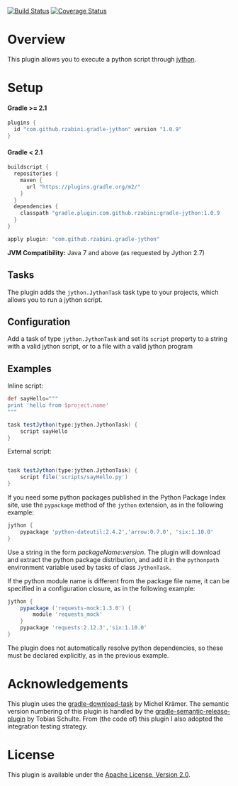 [![Build Status](https://travis-ci.org/rzabini/gradle-jython.svg?branch=master)](https://travis-ci.org/rzabini/gradle-jython)
[![Coverage Status](https://coveralls.io/repos/rzabini/gradle-jython/badge.svg?branch=master&service=github)](https://coveralls.io/github/rzabini/gradle-jython?branch=master)

# Overview
This plugin allows you to execute a python script through [jython](http://http://www.jython.org/).

# Setup
#### Gradle >= 2.1

```groovy
plugins {
  id "com.github.rzabini.gradle-jython" version "1.0.9"
}
```

#### Gradle < 2.1

```groovy
buildscript {
  repositories {
    maven {
      url "https://plugins.gradle.org/m2/"
    }
  }
  dependencies {
    classpath "gradle.plugin.com.github.rzabini:gradle-jython:1.0.9
  }
}

apply plugin: "com.github.rzabini.gradle-jython"
```



 **JVM Compatibility:**
Java 7 and above (as requested by Jython 2.7)

## Tasks
The plugin adds the `jython.JythonTask` task type to your projects, which allows you to run a jython script.

## Configuration
Add a task of type `jython.JythonTask` and set its `script` property to a string with a valid jython script, or to a file with a valid jython program

## Examples
Inline script:
```groovy
def sayHello="""
print 'hello from $project.name'
"""

task testJython(type:jython.JythonTask) {
	script sayHello
}
```

External script:
```groovy

task testJython(type:jython.JythonTask) {
	script file('scripts/sayHello.py')
}
```

If you need some python packages published in the Python Package Index site, use the `pypackage` method of the `jython` extension, as in the following example:
```groovy
jython {
    pypackage 'python-dateutil:2.4.2','arrow:0.7.0', 'six:1.10.0'
}
```
Use a string in the form *packageName*:*version*. The plugin will download and extract the python package distribution, and add it in the `pythonpath` environment variable used by tasks of class `JythonTask`.

If the python module name is different from the package file name, it can be specified in a configuration closure, as in the following example:
```groovy
jython {
    pypackage ('requests-mock:1.3.0') {
        module 'requests_mock'
    }
    pypackage 'requests:2.12.3','six:1.10.0'
}
```

The plugin does not automatically resolve python dependencies, so these must be declared explicitly, as in the previous example.

# Acknowledgements
This plugin uses the [gradle-download-task](https://github.com/michel-kraemer/gradle-download-task) by Michel Krämer.
The semantic version numbering of this plugin is handled by the [gradle-semantic-release-plugin](https://github.com/tschulte/gradle-semantic-release-plugin) by Tobias Schulte. From (the code of) this plugin I also adopted the integration testing strategy.

# License
This plugin is available under the [Apache License, Version 2.0](http://www.apache.org/licenses/LICENSE-2.0).

